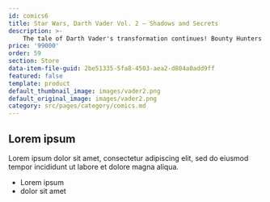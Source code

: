 ```yaml
---
id: comics6
title: Star Wars, Darth Vader Vol. 2 — Shadows and Secrets
description: >-
    The tale of Darth Vader's transformation continues! Bounty Hunters are on the attack, and Vader has been given a new mission for the Empire.
price: '99000'
order: 59
section: Store
data-item-file-guid: 2be51335-5fa8-4503-aea2-d804a0add9ff
featured: false
template: product
default_thumbnail_image: images/vader2.png
default_original_image: images/vader2.png
category: src/pages/category/comics.md
---
```

## Lorem ipsum
Lorem ipsum dolor sit amet, consectetur adipiscing elit, sed do eiusmod tempor incididunt ut labore et dolore magna aliqua.
- Lorem ipsum
- dolor sit amet
